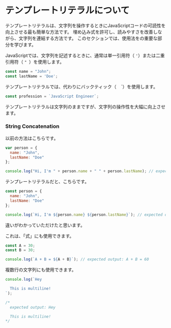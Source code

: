 # **テンプレートリテラルについて**

テンプレートリテラルは、文字列を操作するときにJavaScriptコードの可読性を向上させる最も簡単な方法です。
埋め込み式を許可し、読みやすさを改善しながら、文字列を連結する方法です。
このセクションでは、使用法をの重要な部分を学びます。

JavaScriptでは、文字列を記述するときに、通常は単一引用符（ `'`）または二重引用符（ `" `）を使用します。

```js
const name = "John";
const lastName = 'Doe';
```

テンプレートリテラルでは、代わりにバックティック（ `` `` `）を使用します。

```js
const profession = `JavaScript Engineer`;
```

テンプレートリテラルは文字列のままですが、文字列の操作性を大幅に向上させます。

### **String Concatenation**

以前の方法はこちらです。

```js
var person = {
  name: "John",
  lastName: "Doe"
};

console.log("Hi, I'm " + person.name + " " + person.lastName); // expected output: Hi, I'm John Doe
```

テンプレートリテラルだと、こちらです。

```js
const person = {
  name: "John",
  lastName: "Doe"
};

console.log(`Hi, I'm ${person.name} ${person.lastName}`); // expected output: Hi, I'm John Doe
```

違いがわかっていただけたと思います。

これは、「式」にも使用できます。

```js
const A = 30;
const B = 30;

console.log(`A + B = ${A + B}`); // expected output: A + B = 60
```

複数行の文字列にも使用できます。

```js
console.log(`Hey

  This is multiline!
`);

/*
  expected output: Hey

  This is multiline!
*/
```
